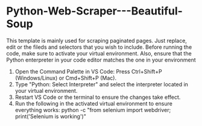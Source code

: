 # Python-Web-Scraper---Beautiful-Soup

This template is mainly used for scraping paginated pages. Just replace, edit or the fileds and selectors that you wish to include.
Before running the code, make sure to activate your virtual environment. Also, ensure that the Python enterpreter in your code editor matches the one in your environment

1. Open the Command Palette in VS Code: Press Ctrl+Shift+P (Windows/Linux) or Cmd+Shift+P (Mac).
2. Type "Python: Select Interpreter" and select the interpreter located in your virtual environment.
3. Restart VS Code or the terminal to ensure the changes take effect.
4. Run the following in the activated virtual environment to ensure everything works:	 python -c "from selenium import webdriver; print('Selenium is working')"

